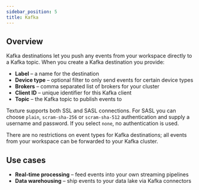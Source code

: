 ```yaml
---
sidebar_position: 5
title: Kafka
---
```


## Overview
Kafka destinations let you push any events from your workspace directly to a Kafka topic. When you create a Kafka destination you provide:

- **Label** – a name for the destination
- **Device type** – optional filter to only send events for certain device types
- **Brokers** – comma separated list of brokers for your cluster
- **Client ID** – unique identifier for this Kafka client
- **Topic** – the Kafka topic to publish events to

Texture supports both SSL and SASL connections. For SASL you can choose `plain`, `scram-sha-256` or `scram-sha-512` authentication and supply a username and password. If you select `none`, no authentication is used.

There are no restrictions on event types for Kafka destinations; all events from your workspace can be forwarded to your Kafka cluster.

## Use cases

* **Real‑time processing** – feed events into your own streaming pipelines
* **Data warehousing** – ship events to your data lake via Kafka connectors

